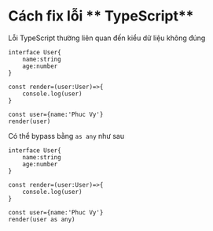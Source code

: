 # Cách fix lỗi  ** TypeScript**

Lỗi TypeScript thường liên quan đến kiểu dữ liệu không đúng 
```
interface User{
    name:string
    age:number
}

const render=(user:User)=>{
    console.log(user)
}

const user={name:'Phuc Vy'}
render(user)
```
Có thể bypass bằng `as any` như sau 

```
interface User{
    name:string
    age:number
}

const render=(user:User)=>{
    console.log(user)
}

const user={name:'Phuc Vy'}
render(user as any)

```
